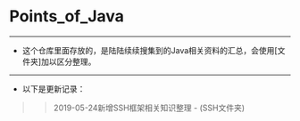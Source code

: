 # Points_of_Java
***
* 这个仓库里面存放的，是陆陆续续搜集到的Java相关资料的汇总，会使用[文件夹]加以区分整理。
***
* 以下是更新记录：
>> 2019-05-24新增SSH框架相关知识整理 - (SSH文件夹)

